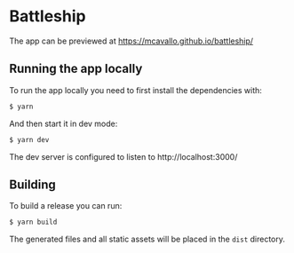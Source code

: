 # Battleship

The app can be previewed at https://mcavallo.github.io/battleship/

## Running the app locally

To run the app locally you need to first install the dependencies with:

```bash
$ yarn
```

And then start it in dev mode:

```bash
$ yarn dev
```

The dev server is configured to listen to http://localhost:3000/

## Building

To build a release you can run:

```bash
$ yarn build
```

The generated files and all static assets will be placed in the `dist` directory.
